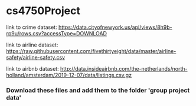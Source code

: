 # cs4750Project
link to crime dataset: https://data.cityofnewyork.us/api/views/8h9b-rp9u/rows.csv?accessType=DOWNLOAD

link to airline dataset: https://raw.githubusercontent.com/fivethirtyeight/data/master/airline-safety/airline-safety.csv

link to airbnb dataset: http://data.insideairbnb.com/the-netherlands/north-holland/amsterdam/2019-12-07/data/listings.csv.gz

### Download these files and add them to the folder 'group project data'
